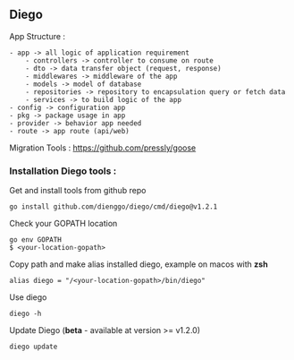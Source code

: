 ## Diego

App Structure : 
```
- app -> all logic of application requirement
    - controllers -> controller to consume on route
    - dto -> data transfer object (request, response)
    - middlewares -> middleware of the app
    - models -> model of database
    - repositories -> repository to encapsulation query or fetch data
    - services -> to build logic of the app
- config -> configuration app
- pkg -> package usage in app
- provider -> behavior app needed
- route -> app route (api/web)
```

Migration Tools : https://github.com/pressly/goose

### Installation Diego tools :
Get and install tools from github repo
```shell
go install github.com/dienggo/diego/cmd/diego@v1.2.1
```
Check your GOPATH location
```shell
go env GOPATH
$ <your-location-gopath>
```
Copy path and make alias installed diego, example on macos with **zsh**
```
alias diego = "/<your-location-gopath>/bin/diego"
```
Use diego
```shell
diego -h
```
Update Diego (**beta** - available at version >= v1.2.0)
```shell
diego update
```